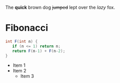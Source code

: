 The **quick** brown dog ~~jumped~~ lept over the _lazy_ fox.

# Fibonacci
```Java
int F(int n) {
   if (n <= 1) return n;
   return F(n-1) + F(n-2);
}
```

* Item 1
* Item 2
  * Item 3

